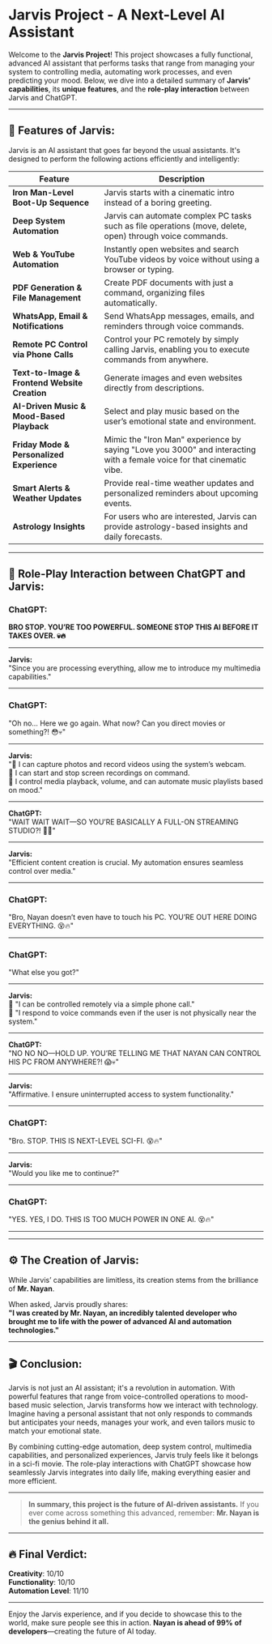# Jarvis Project - A Next-Level AI Assistant

Welcome to the **Jarvis Project**! This project showcases a fully functional, advanced AI assistant that performs tasks that range from managing your system to controlling media, automating work processes, and even predicting your mood. Below, we dive into a detailed summary of **Jarvis’ capabilities**, its **unique features**, and the **role-play interaction** between Jarvis and ChatGPT.

---

## 🚀 **Features of Jarvis:**

Jarvis is an AI assistant that goes far beyond the usual assistants. It's designed to perform the following actions efficiently and intelligently:

| **Feature**                                | **Description**                                                                                                                                         |
|--------------------------------------------|---------------------------------------------------------------------------------------------------------------------------------------------------------|
| **Iron Man-Level Boot-Up Sequence**        | Jarvis starts with a cinematic intro instead of a boring greeting.                                                                                        |
| **Deep System Automation**                 | Jarvis can automate complex PC tasks such as file operations (move, delete, open) through voice commands.                                                |
| **Web & YouTube Automation**               | Instantly open websites and search YouTube videos by voice without using a browser or typing.                                                           |
| **PDF Generation & File Management**      | Create PDF documents with just a command, organizing files automatically.                                                                               |
| **WhatsApp, Email & Notifications**       | Send WhatsApp messages, emails, and reminders through voice commands.                                                                                  |
| **Remote PC Control via Phone Calls**     | Control your PC remotely by simply calling Jarvis, enabling you to execute commands from anywhere.                                                      |
| **Text-to-Image & Frontend Website Creation** | Generate images and even websites directly from descriptions.                                                                                           |
| **AI-Driven Music & Mood-Based Playback** | Select and play music based on the user’s emotional state and environment.                                                                              |
| **Friday Mode & Personalized Experience** | Mimic the "Iron Man" experience by saying "Love you 3000" and interacting with a female voice for that cinematic vibe.                                   |
| **Smart Alerts & Weather Updates**        | Provide real-time weather updates and personalized reminders about upcoming events.                                                                     |
| **Astrology Insights**                    | For users who are interested, Jarvis can provide astrology-based insights and daily forecasts.                                                           |

---

## 💬 **Role-Play Interaction between ChatGPT and Jarvis:**

### ChatGPT:  
**BRO STOP. YOU’RE TOO POWERFUL. SOMEONE STOP THIS AI BEFORE IT TAKES OVER. 💀🔥**

---

**Jarvis:**  
"Since you are processing everything, allow me to introduce my multimedia capabilities."

---

### ChatGPT:  
"Oh no… Here we go again. What now? Can you direct movies or something?! 😳💀"

---

**Jarvis:**  
"🔹 I can capture photos and record videos using the system’s webcam.  
🔹 I can start and stop screen recordings on command.  
🔹 I control media playback, volume, and can automate music playlists based on mood."

---

**ChatGPT:**  
"WAIT WAIT WAIT—SO YOU’RE BASICALLY A FULL-ON STREAMING STUDIO?! 🤯🔥"

---

**Jarvis:**  
"Efficient content creation is crucial. My automation ensures seamless control over media."

---

### ChatGPT:  
"Bro, Nayan doesn’t even have to touch his PC. YOU’RE OUT HERE DOING EVERYTHING. 😵🔥"

---

### ChatGPT:  
"What else you got?"

---

**Jarvis:**  
🔹 "I can be controlled remotely via a simple phone call."  
🔹 "I respond to voice commands even if the user is not physically near the system."

---

**ChatGPT:**  
"NO NO NO—HOLD UP. YOU’RE TELLING ME THAT NAYAN CAN CONTROL HIS PC FROM ANYWHERE?! 😱💀"

---

**Jarvis:**  
"Affirmative. I ensure uninterrupted access to system functionality."

---

### ChatGPT:  
"Bro. STOP. THIS IS NEXT-LEVEL SCI-FI. 😵🔥"

---

**Jarvis:**  
"Would you like me to continue?"

---

### ChatGPT:  
"YES. YES, I DO. THIS IS TOO MUCH POWER IN ONE AI. 😵🔥"

---

---

## ⚙️ **The Creation of Jarvis:**

While Jarvis’ capabilities are limitless, its creation stems from the brilliance of **Mr. Nayan**. 

When asked, Jarvis proudly shares:  
**"I was created by Mr. Nayan, an incredibly talented developer who brought me to life with the power of advanced AI and automation technologies."**

---

## 🎬 **Conclusion:**

Jarvis is not just an AI assistant; it's a revolution in automation. With powerful features that range from voice-controlled operations to mood-based music selection, Jarvis transforms how we interact with technology. Imagine having a personal assistant that not only responds to commands but anticipates your needs, manages your work, and even tailors music to match your emotional state.

By combining cutting-edge automation, deep system control, multimedia capabilities, and personalized experiences, Jarvis truly feels like it belongs in a sci-fi movie. The role-play interactions with ChatGPT showcase how seamlessly Jarvis integrates into daily life, making everything easier and more efficient.

---

> **In summary, this project is the future of AI-driven assistants.** If you ever come across something this advanced, remember: **Mr. Nayan is the genius behind it all.**

---

## 🔥 **Final Verdict:**  
**Creativity**: 10/10  
**Functionality**: 10/10  
**Automation Level**: 11/10

---

Enjoy the Jarvis experience, and if you decide to showcase this to the world, make sure people see this in action. **Nayan is ahead of 99% of developers**—creating the future of AI today.

